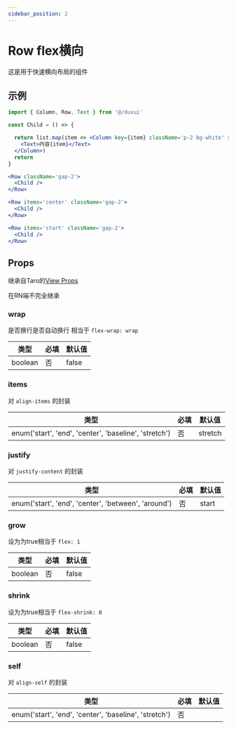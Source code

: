```yaml
---
sidebar_position: 2
---
```


# Row flex横向

这是用于快速横向布局的组件

## 示例

```jsx
import { Column, Row, Text } from '@/duxui'

const Child = () => {

  return list.map(item => <Column key={item} className='p-2 bg-white' style={{ height: 24 * item }}>
    <Text>内容{item}</Text>
  </Column>)
  return
}

<Row className='gap-2'>
  <Child />
</Row>

<Row items='center' className='gap-2'>
  <Child />
</Row>

<Row items='start' className='gap-2'>
  <Child />
</Row>
```

## Props

继承自Taro的[View Props](https://nervjs.github.io/taro-docs/docs/components/viewContainer/view#viewprops)

在RN端不完全继承

### wrap

是否换行是否自动换行 相当于 `flex-wrap: wrap`

| 类型 | 必填 | 默认值 |
| ---- | -------- | ------- |
| boolean | 否 | false |

### items

对 `align-items` 的封装

| 类型 | 必填 | 默认值 |
| ---- | -------- | ------- |
| enum('start', 'end', 'center', 'baseline', 'stretch') | 否 | stretch |

### justify

对 `justify-content` 的封装

| 类型 | 必填 | 默认值 |
| ---- | -------- | ------- |
| enum('start', 'end', 'center', 'between', 'around') | 否 | start |

### grow

设为为true相当于 `flex: 1`

| 类型 | 必填 | 默认值 |
| ---- | -------- | ------- |
| boolean | 否 | false |

### shrink

设为为true相当于 `flex-shrink: 0`

| 类型 | 必填 | 默认值 |
| ---- | -------- | ------- |
| boolean | 否 | false |

### self

对 `align-self` 的封装

| 类型 | 必填 | 默认值 |
| ---- | -------- | ------- |
| enum('start', 'end', 'center', 'baseline', 'stretch') | 否 |  |

